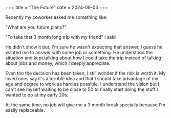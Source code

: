 +++
title = "The Future" 
date = 2024-09-03
+++

Recently my coworker asked me something like: 

"What are you future plans?"

"To take that 3 month long trip with my friend" I said

He didn't show it but, I'm sure he wasn't expecting that answer, I guess he wanted me to answer with some job or something. He understood the situation and kept talking about how I could take the trip instead of talking about jobs and money, which I deeply appreciate. 

Even tho the decision has been taken, I still wonder if the risk is worth it. My loved ones say it's a terrible idea and that I should take advantage of my age and degree to work as hard as possible. I understand the vision but I can't see myself waiting to be close to 50 to finally start doing the stuff I wanted to do at my early 20s. 

At the same time, no job will give me a 3 month break specially because I'm easily replaceable.  

[comment]: <> (
Weather it's exciting, stressful, sad or happy, I always think about my future. You can't avoid it! People always say you should focus on the present, but you can't ignore what's ahead of you specially on your early 20's, an entire future depends on me. )



